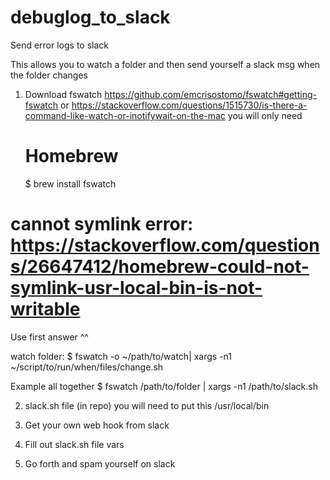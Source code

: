 # debuglog_to_slack
Send error logs to slack

This allows you to watch a folder and then send yourself a slack msg when the folder changes

1. Download fswatch https://github.com/emcrisostomo/fswatch#getting-fswatch
or https://stackoverflow.com/questions/1515730/is-there-a-command-like-watch-or-inotifywait-on-the-mac 
you will only need 
	# Homebrew
	$ brew install fswatch

# cannot symlink error: https://stackoverflow.com/questions/26647412/homebrew-could-not-symlink-usr-local-bin-is-not-writable

Use first answer ^^

watch folder: 
$ fswatch -o ~/path/to/watch| xargs -n1 ~/script/to/run/when/files/change.sh

Example all together 
$ fswatch /path/to/folder | xargs -n1 /path/to/slack.sh

2. slack.sh file (in repo) you will need to put this /usr/local/bin

3. Get your own web hook from slack

4. Fill out slack.sh file vars

4. Go forth and spam yourself on slack
